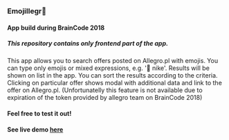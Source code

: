 ### Emojillegr🤑

#### App build during BrainCode 2018 
##### This repository contains only frontend part of the app.

This app allows you to search offers posted on Allegro.pl with emojis. You can type only emojis or mixed expressions, e.g. '🏀 nike'. Results will be shown on list in the app. 
You can sort the results according to the criteria. Clicking on particular offer shows modal with additional data and link to the offer on Allegro.pl. (Unfortunatelly this feature is not available due to expiration of the token provided by allegro team on BrainCode 2018)

#### Feel free to test it out!

#### See live demo [here](https://emojillegro.github.io/emojillegro/)

